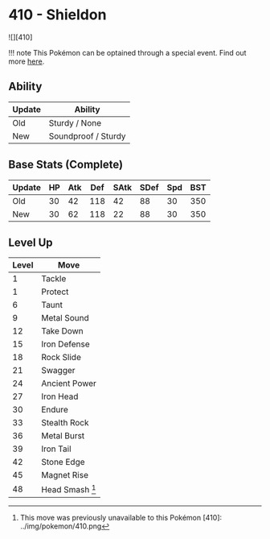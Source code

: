 # 410 - Shieldon
![][410]

!!! note
    This Pokémon can be optained through a special event. Find out more [here](../../special_events/#fossil-pokemon).

## Ability

Update | Ability
---    | ---
Old    | Sturdy / None
New    | Soundproof / Sturdy

## Base Stats (Complete)

Update | HP | Atk | Def | SAtk | SDef | Spd | BST
---    | ---| --- | --- | ---  | ---  | --- | ---
Old    | 30 |  42 |  118 |  42  |  88  |  30  |  350
New    | 30 |  62 |  118 |  22  |  88  |  30  |  350

## Level Up

Level | Move
---   | ---
  1   | Tackle
  1   | Protect
  6   | Taunt
  9   | Metal Sound
 12   | Take Down
 15   | Iron Defense
 18   | Rock Slide
 21   | Swagger
 24   | Ancient Power
 27   | Iron Head
 30   | Endure
 33   | Stealth Rock
 36   | Metal Burst
 39   | Iron Tail
 42   | Stone Edge
 45   | Magnet Rise
 48   | Head Smash [^1]

[^1]: This move was previously unavailable to this Pokémon
[410]: ../img/pokemon/410.png
